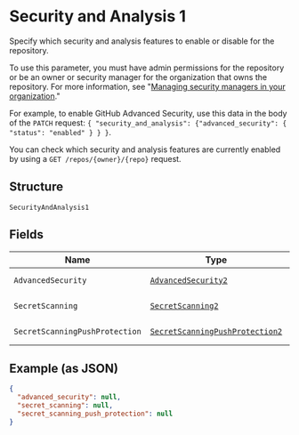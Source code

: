 
# Security and Analysis 1

Specify which security and analysis features to enable or disable for the repository.

To use this parameter, you must have admin permissions for the repository or be an owner or security manager for the organization that owns the repository. For more information, see "[Managing security managers in your organization](https://docs.github.com/organizations/managing-peoples-access-to-your-organization-with-roles/managing-security-managers-in-your-organization)."

For example, to enable GitHub Advanced Security, use this data in the body of the `PATCH` request:
`{ "security_and_analysis": {"advanced_security": { "status": "enabled" } } }`.

You can check which security and analysis features are currently enabled by using a `GET /repos/{owner}/{repo}` request.

## Structure

`SecurityAndAnalysis1`

## Fields

| Name | Type | Tags | Description | Getter | Setter |
|  --- | --- | --- | --- | --- | --- |
| `AdvancedSecurity` | [`AdvancedSecurity2`](../../doc/models/advanced-security-2.md) | Optional | - | AdvancedSecurity2 getAdvancedSecurity() | setAdvancedSecurity(AdvancedSecurity2 advancedSecurity) |
| `SecretScanning` | [`SecretScanning2`](../../doc/models/secret-scanning-2.md) | Optional | - | SecretScanning2 getSecretScanning() | setSecretScanning(SecretScanning2 secretScanning) |
| `SecretScanningPushProtection` | [`SecretScanningPushProtection2`](../../doc/models/secret-scanning-push-protection-2.md) | Optional | - | SecretScanningPushProtection2 getSecretScanningPushProtection() | setSecretScanningPushProtection(SecretScanningPushProtection2 secretScanningPushProtection) |

## Example (as JSON)

```json
{
  "advanced_security": null,
  "secret_scanning": null,
  "secret_scanning_push_protection": null
}
```

